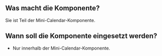 ## Was macht die Komponente?
Sie ist Teil der Mini-Calendar-Komponente.

## Wann soll die Komponente eingesetzt werden?
* Nur innerhalb der Mini-Calendar-Komponente.
